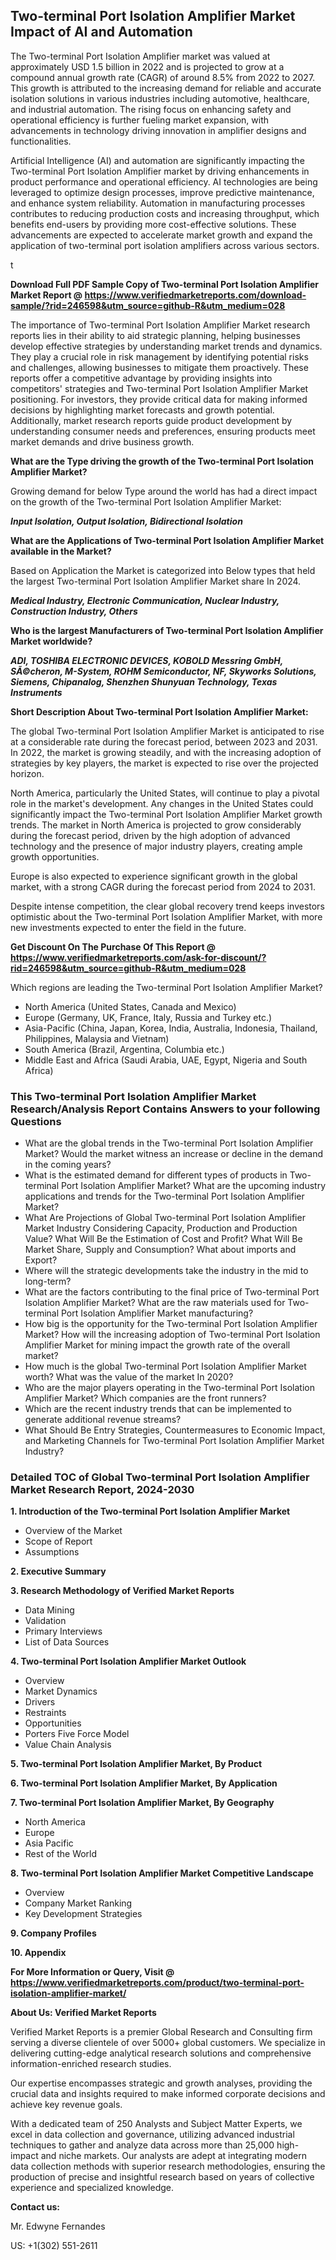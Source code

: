 <h2>Two-terminal Port Isolation Amplifier Market Impact of AI and Automation</h2><p>The Two-terminal Port Isolation Amplifier market was valued at approximately USD 1.5 billion in 2022 and is projected to grow at a compound annual growth rate (CAGR) of around 8.5% from 2022 to 2027. This growth is attributed to the increasing demand for reliable and accurate isolation solutions in various industries including automotive, healthcare, and industrial automation. The rising focus on enhancing safety and operational efficiency is further fueling market expansion, with advancements in technology driving innovation in amplifier designs and functionalities.</p><p>Artificial Intelligence (AI) and automation are significantly impacting the Two-terminal Port Isolation Amplifier market by driving enhancements in product performance and operational efficiency. AI technologies are being leveraged to optimize design processes, improve predictive maintenance, and enhance system reliability. Automation in manufacturing processes contributes to reducing production costs and increasing throughput, which benefits end-users by providing more cost-effective solutions. These advancements are expected to accelerate market growth and expand the application of two-terminal port isolation amplifiers across various sectors.</p>t</p><p id="" class=""><strong>Download Full PDF Sample Copy of Two-terminal Port Isolation Amplifier Market Report @ <a href="https://www.verifiedmarketreports.com/download-sample/?rid=246598&utm_source=github-R&utm_medium=028" target="_blank">https://www.verifiedmarketreports.com/download-sample/?rid=246598&utm_source=github-R&utm_medium=028</a></strong></p><p>The importance of&nbsp;Two-terminal Port Isolation Amplifier Market research reports lies in their ability to aid strategic planning, helping businesses develop effective strategies by understanding market trends and dynamics. They play a crucial role in risk management by identifying potential risks and challenges, allowing businesses to mitigate them proactively. These reports offer a competitive advantage by providing insights into competitors' strategies and Two-terminal Port Isolation Amplifier Market positioning. For investors, they provide critical data for making informed decisions by highlighting market forecasts and growth potential. Additionally, market research reports guide product development by understanding consumer needs and preferences, ensuring products meet market demands and drive business growth.</p><p><strong>What are the&nbsp;Type driving the growth of the Two-terminal Port Isolation Amplifier Market?</strong></p><p id="" class="">Growing demand for below Type around the world has had a direct impact on the growth of the Two-terminal Port Isolation Amplifier Market:</p><em><strong>Input Isolation, Output Isolation, Bidirectional Isolation</strong></em></p><strong>What are the&nbsp;Applications&nbsp;of Two-terminal Port Isolation Amplifier Market available in the Market?</strong></p><p id="" class="">Based on Application the Market is categorized into Below types that held the largest Two-terminal Port Isolation Amplifier Market share In 2024.</p><em><strong>Medical Industry, Electronic Communication, Nuclear Industry, Construction Industry, Others</strong></em></p><strong>Who is the largest Manufacturers of Two-terminal Port Isolation Amplifier Market worldwide?</strong></p><p><em><strong>ADI, TOSHIBA ELECTRONIC DEVICES, KOBOLD Messring GmbH, SÃ©cheron, M-System, ROHM Semiconductor, NF, Skyworks Solutions, Siemens, Chipanalog, Shenzhen Shunyuan Technology, Texas Instruments</strong></em></p><p id="" class=""><strong>Short Description About Two-terminal Port Isolation Amplifier Market:</strong></p><p>The global Two-terminal Port Isolation Amplifier Market is anticipated to rise at a considerable rate during the forecast period, between 2023 and 2031. In 2022, the market is growing steadily, and with the increasing adoption of strategies by key players, the market is expected to rise over the projected horizon.</p><p>North America, particularly the United States, will continue to play a pivotal role in the market's development. Any changes in the United States could significantly impact the Two-terminal Port Isolation Amplifier Market growth trends. The market in North America is projected to grow considerably during the forecast period, driven by the high adoption of advanced technology and the presence of major industry players, creating ample growth opportunities.</p><p>Europe is also expected to experience significant growth in the global market, with a strong CAGR during the forecast period from 2024 to 2031.</p><p>Despite intense competition, the clear global recovery trend keeps investors optimistic about the Two-terminal Port Isolation Amplifier Market, with more new investments expected to enter the field in the future.</p><p id="" class=""><strong>Get Discount On The Purchase Of This Report @ <a href="https://www.verifiedmarketreports.com/ask-for-discount/?rid=246598&utm_source=github-R&utm_medium=028" target="_blank">https://www.verifiedmarketreports.com/ask-for-discount/?rid=246598&utm_source=github-R&utm_medium=028</a></strong></p>Which regions are leading the Two-terminal Port Isolation Amplifier Market?</p><ul><li>North America (United States, Canada and Mexico)</li><li>Europe (Germany, UK, France, Italy, Russia and Turkey etc.)</li><li>Asia-Pacific (China, Japan, Korea, India, Australia, Indonesia, Thailand, Philippines, Malaysia and Vietnam)</li><li>South America (Brazil, Argentina, Columbia etc.)</li><li>Middle East and Africa (Saudi Arabia, UAE, Egypt, Nigeria and South Africa)</li></ul><h3 id="" class="">This Two-terminal Port Isolation Amplifier Market Research/Analysis Report Contains Answers to your following Questions</h3><ul><li>What are the global trends in the Two-terminal Port Isolation Amplifier Market? Would the market witness an increase or decline in the demand in the coming years?</li><li>What is the estimated demand for different types of products in Two-terminal Port Isolation Amplifier Market? What are the upcoming industry applications and trends for the Two-terminal Port Isolation Amplifier Market?</li><li>What Are Projections of Global Two-terminal Port Isolation Amplifier Market Industry Considering Capacity, Production and Production Value? What Will Be the Estimation of Cost and Profit? What Will Be Market Share, Supply and Consumption? What about imports and Export?</li><li>Where will the strategic developments take the industry in the mid to long-term?</li><li>What are the factors contributing to the final price of Two-terminal Port Isolation Amplifier Market? What are the raw materials used for Two-terminal Port Isolation Amplifier Market manufacturing?</li><li>How big is the opportunity for the Two-terminal Port Isolation Amplifier Market? How will the increasing adoption of Two-terminal Port Isolation Amplifier Market for mining impact the growth rate of the overall market?</li><li>How much is the global Two-terminal Port Isolation Amplifier Market worth? What was the value of the market In 2020?</li><li>Who are the major players operating in the Two-terminal Port Isolation Amplifier Market? Which companies are the front runners?</li><li>Which are the recent industry trends that can be implemented to generate additional revenue streams?</li><li>What Should Be Entry Strategies, Countermeasures to Economic Impact, and Marketing Channels for Two-terminal Port Isolation Amplifier Market Industry?</li></ul><h3 id="" class="">Detailed TOC of Global Two-terminal Port Isolation Amplifier Market Research Report, 2024-2030</h3><p id="" class=""><strong>1. Introduction of the Two-terminal Port Isolation Amplifier Market</strong></p><ul><li>Overview of the Market</li><li>Scope of Report</li><li>Assumptions</li></ul><p id="" class=""><strong>2. Executive Summary</strong></p><p id="" class=""><strong>3. Research Methodology of Verified Market Reports</strong></p><ul><li>Data Mining</li><li>Validation</li><li>Primary Interviews</li><li>List of Data Sources</li></ul><p id="" class=""><strong>4. Two-terminal Port Isolation Amplifier Market Outlook</strong></p><ul><li>Overview</li><li>Market Dynamics</li><li>Drivers</li><li>Restraints</li><li>Opportunities</li><li>Porters Five Force Model</li><li>Value Chain Analysis</li></ul><p id="" class=""><strong>5. Two-terminal Port Isolation Amplifier Market, By Product</strong></p><p id="" class=""><strong>6. Two-terminal Port Isolation Amplifier Market, By Application</strong></p><p id="" class=""><strong>7. Two-terminal Port Isolation Amplifier Market, By Geography</strong></p><ul><li>North America</li><li>Europe</li><li>Asia Pacific</li><li>Rest of the World</li></ul><p id="" class=""><strong>8. Two-terminal Port Isolation Amplifier Market Competitive Landscape</strong></p><ul><li>Overview</li><li>Company Market Ranking</li><li>Key Development Strategies</li></ul><p id="" class=""><strong>9. Company Profiles</strong></p><p id="" class=""><strong>10. Appendix</strong></p><p id="" class=""><strong>For More Information or Query, Visit @ <a href="https://www.verifiedmarketreports.com/product/two-terminal-port-isolation-amplifier-market/" target="_blank">https://www.verifiedmarketreports.com/product/two-terminal-port-isolation-amplifier-market/</a></strong></p><p id="" class=""><strong>About Us: Verified Market Reports</strong></p><p id="" class="">Verified Market Reports is a premier Global Research and Consulting firm serving a diverse clientele of over 5000+ global customers. We specialize in delivering cutting-edge analytical research solutions and comprehensive information-enriched research studies.</p><p id="" class="">Our expertise encompasses strategic and growth analyses, providing the crucial data and insights required to make informed corporate decisions and achieve key revenue goals.</p><p id="" class="">With a dedicated team of 250 Analysts and Subject Matter Experts, we excel in data collection and governance, utilizing advanced industrial techniques to gather and analyze data across more than 25,000 high-impact and niche markets. Our analysts are adept at integrating modern data collection methods with superior research methodologies, ensuring the production of precise and insightful research based on years of collective experience and specialized knowledge.</p><p id="" class=""><strong>Contact us:</strong></p><p id="" class="">Mr. Edwyne Fernandes</p><p id="" class="">US: +1(302) 551-2611</p>